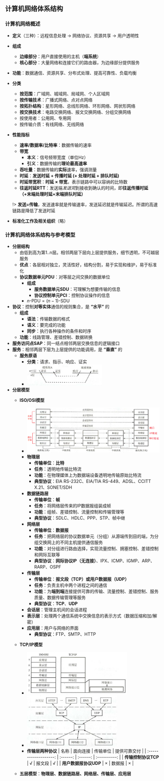 ## 计算机网络体系结构 <!-- {docsify-ignore} -->

### 计算机网络概述

- **定义**（三种）：远程信息处理 → 网络协议、资源共享 → 用户透明性
- **组成**
    - **边缘部分**：用户直接使用的主机（**端系统**）
    - **核心部分**：大量网络和连接它们的路由器，为边缘部分提供服务
- **功能**：数据通信、资源共享、分布式处理、提高可靠性、负载均衡
- **分类**
    - **按范围**：广域网、城域网、局域网、个人区域网
    - **按传输技术**：广播式网络、点对点网络
    - **按拓扑结构**：星形网络、总线形网络、环形网络、网状形网络
    - **按交换技术**：电路交换网络、报文交换网络、分组交换网络
    - 按使用者：公用网、专用网
    - 按传输介质：有线网络、无线网络
- **性能指标**
    - **速率/数据率/比特率**：数据传输的速率
    - **带宽**
        - **本义**：信号频带宽度（单位Hz）
        - **引义**：数据传输的**理论最高速率**
    - **吞吐量**：数据传输的**实际**速率，强调测量
    - **时延**：**发送时延 + 传播时延 (+ 处理时延 + 排队时延)**
    - **时延带宽积**：**时延 × 带宽**，表示链路中可以容纳的比特数
    - **往返时延RTT**：发送端*发送完*到接收到确认的时间，即**往返传播时延（+末端处理时延+末端排队时延）**
    
    !> **发送=传输**，发送速率就是传输速率，发送延迟就是传输延迟。所谓的高速链路是降低了发送时延

- **标准化工作及相关组织**（略）

### 计算机网络体系结构与参考模型

- **分层结构**
    - 由低到高为第1..n层。相邻两层下层向上层提供服务，细节透明，不可越层服务
    - **优点**：各层相对独立，灵活性好，结构分割，易于实现和维护，易于标准化
    - **协议数据单元PDU**：对等层之间交换的数据单位
        - **组成**
            - **服务数据单元SDU**：可理解为想要传输的信息
            - **协议控制单元PCI**：控制协议操作的信息
        - $n\text{-PDU}=(n-1)\text{-SDU}$
- **协议**：控制**对等实体**通信的规则集合，是 **“水平”** 的
    - **组成**
        - **语法**：传输数据的格式
        - **语义**：要完成的功能
        - **同步**：执行各种操作的条件和时序
    - **功能**：线路管理、差错控制、数据转换
- **服务访问点SAP**：同一结点相邻两层交换信息的逻辑接口
- **服务**：相邻两层下层为上层提供的功能调用，是 **“垂直”** 的
    - **服务原语**
        - **分类**：请求、指示、响应、证实
        - ![服务原语](pics/48.png)
- **分层模型**
    - **ISO/OSI模型**
        - ![ISO/OSI模型](pics/49.png)
        - **物理层**
            - **传输单位**：**比特**
            - **任务**：透明地传输比特流
            - **功能**：在物理媒体上为数据端设备透明地传输原始比特流
            - **典型协议**：EIA RS-232C、EIA/TIA RS-449、ADSL、CCITT X.21、SONET/SDH
        - **数据链路层**
            - **传输单位**：**帧**
            - **任务**：将网络层传来的IP数据报组装成帧
            - **功能**：组帧、差错控制、流量控制和传输管理等
            - **典型协议**：SDLC、HDLC、PPP、STP、帧中继
        - **网络层**
            - **传输单位**：**数据报**
            - **任务**：把网络层的协议数据单元（分组）从源端传到目的端，为分组交换网上的不同主机提供通信服务
            - **功能**：对分组进行路由选择，实现流量控制、拥塞控制、差错控制和网际互联等
            - **典型协议**：**网际协议IP（无连接）**、IPX、ICMP、IGMP、ARP、RARP、OSPF
        - **传输层**
            - **传输单位**：**报文段（TCP）**或**用户数据报（UDP）**
            - **任务**：负责主机中两个进程之间的通信
            - **功能**：为**端到端**连接提供可靠的传输、流量控制、差错控制、服务质量、数据传输管理等服务
            - **典型协议**：**TCP**、**UDP**
        - **会话层**：管理主机间的会话进程
        - **表示层**：处理两个通信系统中交换信息的表示方式（数据压缩和加/解密）
        - **应用层**：用户与网络的界面
            - **典型协议**：FTP、SMTP、HTTP
    - **TCP/IP模型**
        - ![TCP/IP模型](pics/50.png)
        - ![TCP主要协议](pics/51.png)
        - **传输层两种协议**
            |         名称          | 面向连接 | 传输单位 | 提供可靠交付 |
            | :-------------------: | :------: | :------: | :----------: |
            |  **传输控制协议TCP**  |    √     |  报文段  |      √       |
            | **用户数据报协议UDP** |    ×     |  数据报  |      ×       |

    - **五层模型**：**物理层、数据链路层、网络层、传输层、应用层**
